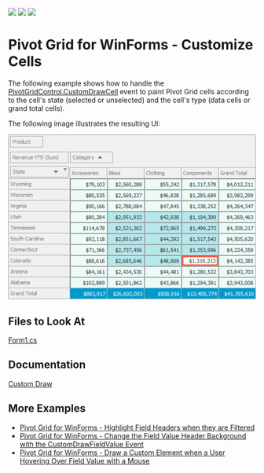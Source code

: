 <!-- default badges list -->
![](https://img.shields.io/endpoint?url=https://codecentral.devexpress.com/api/v1/VersionRange/534676330/22.1.4%2B)
[![](https://img.shields.io/badge/Open_in_DevExpress_Support_Center-FF7200?style=flat-square&logo=DevExpress&logoColor=white)](https://supportcenter.devexpress.com/ticket/details/T1114667)
[![](https://img.shields.io/badge/📖_How_to_use_DevExpress_Examples-e9f6fc?style=flat-square)](https://docs.devexpress.com/GeneralInformation/403183)
<!-- default badges end -->
# Pivot Grid for WinForms - Customize Cells 

The following example shows how to handle the [PivotGridControl.CustomDrawCell](https://docs.devexpress.com/WindowsForms/DevExpress.XtraPivotGrid.PivotGridControl.CustomDrawCell) event to paint Pivot Grid cells according to the cell's state (selected or unselected) and the cell's type (data cells or grand total cells).

The following image illustrates the resulting UI:  

![Pivot Grid](./images/pivotgrid.png)

## Files to Look At

[Form1.cs](CS/PivotCustomDraw/Form1.cs)

## Documentation

[Custom Draw](https://docs.devexpress.com/WindowsForms/1817/controls-and-libraries/pivot-grid/appearance/custom-draw)

## More Examples

- [Pivot Grid for WinForms - Highlight Field Headers when they are Filtered](https://github.com/DevExpress-Examples/how-to-highlight-field-headers-when-they-are-filtered-e545)
- [Pivot Grid for WinForms - Change the Field Value Header Background with the CustomDrawFieldValue Event](https://github.com/DevExpress-Examples/how-to-change-the-field-value-header-appearance-backcolor-or-draw-it-manually-e2809)
- [Pivot Grid for WinForms - Draw a Custom Element when a User Hovering Over Field Value with a Mouse](https://github.com/DevExpress-Examples/how-to-draw-a-custom-element-when-a-user-hovering-over-field-value-with-a-mouse-e2228)
